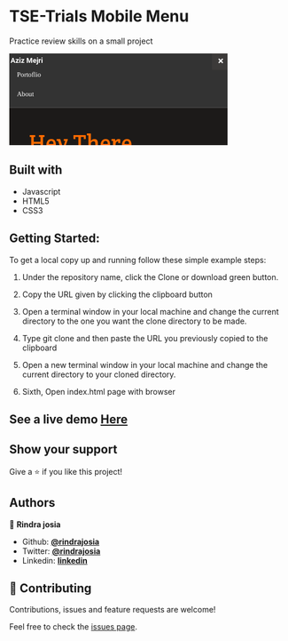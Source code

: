 # TSE-Trials Mobile Menu
Practice review skills on a small project

![Algorithm schema](./screenshot.png)

## Built with

  * Javascript
  * HTML5
  * CSS3

## Getting Started:

To get a local copy up and running follow these simple example steps:

1. Under the repository name, click the Clone or download green button.

2. Copy the URL given by clicking the clipboard button

3. Open a terminal window in your local machine and change the current directory to the one you
   want the clone directory to be made.

4. Type  git clone and then paste the URL you previously copied to the clipboard

5. Open a new terminal window in your local machine and change the current directory to your
   cloned directory.

6. Sixth, Open index.html page with browser


## See a live demo [Here](https://raw.githack.com/rindrajosia/mobile-menu/feature/index.html)

## Show your support
Give a ⭐️ if you like this project!

## Authors


👤 **Rindra josia**

* Github: **[@rindrajosia](https://github.com/rindrajosia)**
* Twitter: **[@rindrajosia](https://twitter.com/josia_rindra)**
* Linkedin: **[linkedin](https://www.linkedin.com/in/rindra-josia-99b2111a2/)**


## 🤝 Contributing

Contributions, issues and feature requests are welcome!

Feel free to check the [issues page](https://github.com/rindrajosia/mobile-menu/issues).
